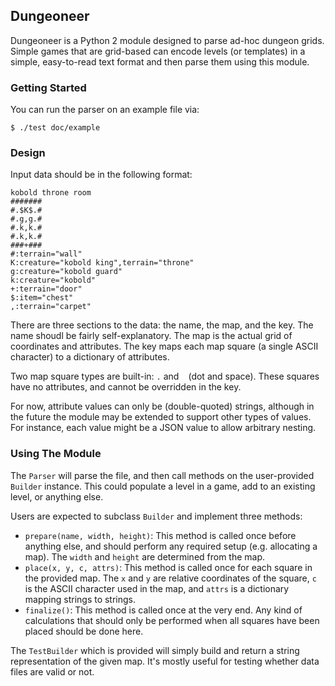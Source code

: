 ## Dungeoneer

Dungeoneer is a Python 2 module designed to parse ad-hoc dungeon grids. Simple
games that are grid-based can encode levels (or templates) in a simple,
easy-to-read text format and then parse them using this module.

### Getting Started

You can run the parser on an example file via:

```
$ ./test doc/example
```

### Design

Input data should be in the following format:

```
kobold throne room
#######
#.$K$.#
#.g,g.#
#.k,k.#
#.k,k.#
###+###
#:terrain="wall"
K:creature="kobold king",terrain="throne"
g:creature="kobold guard"
k:creature="kobold"
+:terrain="door"
$:item="chest"
,:terrain="carpet"
```

There are three sections to the data: the name, the map, and the key. The name
shoudl be fairly self-explanatory. The map is the actual grid of coordinates
and attributes. The key maps each map square (a single ASCII character) to a
dictionary of attributes.

Two map square types are built-in: `.` and ` ` (dot and space). These squares
have no attributes, and cannot be overridden in the key.

For now, attribute values can only be (double-quoted) strings, although in the
future the module may be extended to support other types of values. For
instance, each value might be a JSON value to allow arbitrary nesting.

### Using The Module

The `Parser` will parse the file, and then call methods on the user-provided
`Builder` instance. This could populate a level in a game, add to an existing
level, or anything else.

Users are expected to subclass `Builder` and implement three methods:

 * `prepare(name, width, height)`: This method is called once before anything else, and should perform any required setup (e.g. allocating a map). The `width` and `height` are determined from the map.
 * `place(x, y, c, attrs)`: This method is called once for each square in the provided map. The `x` and `y` are relative coordinates of the square, `c` is the ASCII character used in the map, and `attrs` is a dictionary mapping strings to strings.
 * `finalize()`: This method is called once at the very end. Any kind of calculations that should only be performed when all squares have been placed should be done here.

The `TestBuilder` which is provided will simply build and return a string
representation of the given map. It's mostly useful for testing whether data
files are valid or not.
